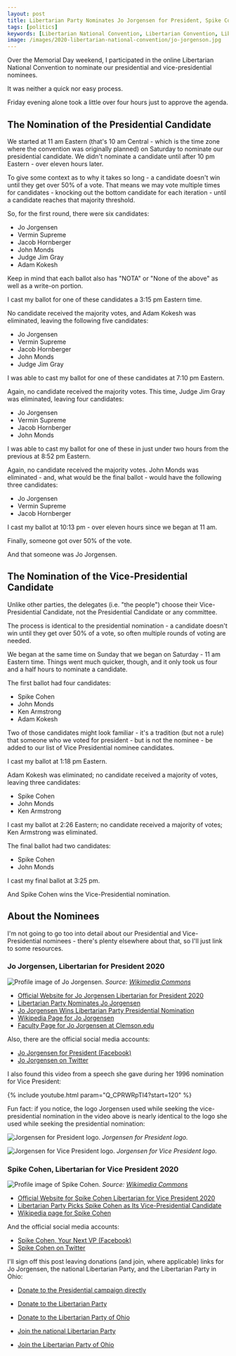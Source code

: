 ```yaml
---
layout: post
title: Libertarian Party Nominates Jo Jorgensen for President, Spike Cohen for Vice President
tags: [politics]
keywords: [Libertarian National Convention, Libertarian Convention, Libertarian, Jo Jorgensen, Jorgensen, Spike Cohen, Cohen, presidential nominee, vice-presidential nominee, president, vice president]
image: /images/2020-libertarian-national-convention/jo-jorgenson.jpg
---
```


Over the Memorial Day weekend, I participated in the online Libertarian National Convention to nominate our presidential and vice-presidential nominees.

It was neither a quick nor easy process.

Friday evening alone took a little over four hours just to approve the agenda.

## The Nomination of the Presidential Candidate

We started at 11 am Eastern (that's 10 am Central - which is the time zone where the convention was originally planned) on Saturday to nominate our presidential candidate. We didn't nominate a candidate until after 10 pm Eastern - over eleven hours later.

To give some context as to why it takes so long - a candidate doesn't win until they get over 50% of a vote. That means we may vote multiple times for candidates - knocking out the bottom candidate for each iteration - until a candidate reaches that majority threshold.

So, for the first round, there were six candidates: 

* Jo Jorgensen
* Vermin Supreme
* Jacob Hornberger
* John Monds
* Judge Jim Gray
* Adam Kokesh

Keep in mind that each ballot also has "NOTA" or "None of the above" as well as a write-on portion. 

I cast my ballot for one of these candidates a 3:15 pm Eastern time.

No candidate received the majority votes, and Adam Kokesh was eliminated, leaving the following five candidates:

* Jo Jorgensen
* Vermin Supreme
* Jacob Hornberger
* John Monds
* Judge Jim Gray

I was able to cast my ballot for one of these candidates at 7:10 pm Eastern.

Again, no candidate received the majority votes. This time, Judge Jim Gray was eliminated, leaving four candidates:

* Jo Jorgensen
* Vermin Supreme
* Jacob Hornberger
* John Monds

I was able to cast my ballot for one of these in just under two hours from the previous at 8:52 pm Eastern.

Again, no candidate received the majority votes. John Monds was eliminated - and, what would be the final ballot - would have the following three candidates:

* Jo Jorgensen
* Vermin Supreme
* Jacob Hornberger

I cast my ballot at 10:13 pm - over eleven hours since we began at 11 am.

Finally, someone got over 50% of the vote.

And that someone was Jo Jorgensen.

## The Nomination of the Vice-Presidential Candidate

Unlike other parties, the delegates (i.e. "the people") choose their Vice-Presidential Candidate, not the Presidential Candidate or any committee.

The process is identical to the presidential nomination - a candidate doesn't win until they get over 50% of a vote, so often multiple rounds of voting are needed.

We began at the same time on Sunday that we began on Saturday - 11 am Eastern time. Things went much quicker, though, and it only took us four and a half hours to nominate a candidate.

The first ballot had four candidates:

* Spike Cohen
* John Monds
* Ken Armstrong
* Adam Kokesh

Two of those candidates might look familiar - it's a tradition (but not a rule) that someone who we voted for president - but is not the nominee - be added to our list of Vice Presidential nominee candidates.

I cast my ballot at 1:18 pm Eastern.

Adam Kokesh was eliminated; no candidate received a majority of votes, leaving three candidates:

* Spike Cohen
* John Monds
* Ken Armstrong

I cast my ballot at 2:26 Eastern; no candidate received a majority of votes; Ken Armstrong was eliminated.

The final ballot had two candidates:

* Spike Cohen
* John Monds

I cast my final ballot at 3:25 pm.

And Spike Cohen wins the Vice-Presidential nomination.

## About the Nominees

I'm not going to go too into detail about our Presidential and Vice-Presidential nominees - there's plenty elsewhere about that, so I'll just link to some resources.

### Jo Jorgensen, Libertarian for President 2020

![Profile image of Jo Jorgensen.](/images/2020-libertarian-national-convention/jo-jorgenson.jpg)
*Source: [Wikimedia Commons](https://commons.wikimedia.org/wiki/File:Jo_Jorgenson.jpg)*

* [Official Website for Jo Jorgensen Libertarian for President 2020](https://joj2020.com/)
* [Libertarian Party Nominates Jo Jorgensen](https://lpo.org/libertarian-party-nominates-jo-jorgensen/)
* [Jo Jorgensen Wins Libertarian Party Presidential Nomination](https://reason.com/2020/05/23/jo-jorgensen-wins-libertarian-party-presidential-nomination/)
* [Wikipedia Page for Jo Jorgensen](https://en.wikipedia.org/wiki/Jo_Jorgensen)
* [Faculty Page for Jo Jorgensen at Clemson.edu](https://www.clemson.edu/cbshs/faculty-staff/profiles/jjorgen)

Also, there are the official social media accounts:

* [Jo Jorgensen for President (Facebook)](https://www.facebook.com/JoJorgensen2020/)
* [Jo Jorgensen on Twitter](https://twitter.com/Jorgensen4POTUS)

I also found this video from a speech she gave during her 1996 nomination for Vice President:

{% include youtube.html param="Q_CPRWRpTI4?start=120" %}

Fun fact: if you notice, the logo Jorgensen used while seeking the vice-presidential nomination in the video above is nearly identical to the logo she used while seeking the presidential nomination:

![Jorgensen for President logo.](/images/2020-libertarian-national-convention/jorgensen-for-president-logo.png)
*Jorgensen for President logo.*

![Jorgensen for Vice President logo.](/images/2020-libertarian-national-convention/jorgensen-for-vice-president-logo.png)
*Jorgensen for Vice President logo.*

### Spike Cohen, Libertarian for Vice President 2020

![Profile image of Spike Cohen.](/images/2020-libertarian-national-convention/spike-cohen.png)
*Source: [Wikimedia Commons](https://commons.wikimedia.org/wiki/File:Spike_Cohen_Libertarian_VP_2020.png)*

* [Official Website for Spike Cohen Libertarian for Vice President 2020](https://verminsupreme2020.com/spike/)
* [Libertarian Party Picks Spike Cohen as Its Vice-Presidential Candidate](https://reason.com/2020/05/24/libertarian-party-picks-spike-cohen-as-its-vice-presidential-candidate/)
* [Wikipedia page for Spike Cohen](https://en.wikipedia.org/wiki/Spike_Cohen)

And the official social media accounts:

* [Spike Cohen, Your Next VP (Facebook)](https://www.facebook.com/LiterallySpikeCohen/)
* [Spike Cohen on Twitter](https://twitter.com/RealSpikeCohen)

I'll sign off this post leaving donations (and join, where applicable) links for Jo Jorgensen, the national Libertarian Party, and the Libertarian Party in Ohio:

* [Donate to the Presidential campaign directly](https://joj2020.com/contribute-to-jo/)
* [Donate to the Libertarian Party](https://www.lp.org/donate)
* [Donate to the Libertarian Party of Ohio](https://lpo.org/donate/)

* [Join the national Libertarian Party](https://www.lp.org/join)
* [Join the Libertarian Party of Ohio](https://lpo.org/join/)